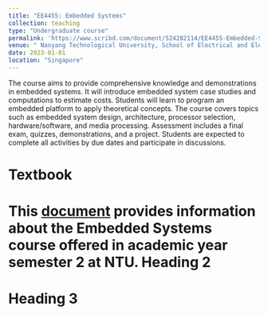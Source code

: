 ```yaml
---
title: "EE4455: Embedded Systems"
collection: teaching
type: "Undergraduate course"
permalink: 'https://www.scribd.com/document/524282114/EE4455-Embedded-Systems-OBTL'
venue: " Nanyang Technological University, School of Electrical and Electronic Engineering (EEE)"
date: 2023-01-01
location: "Singapore"
---
```


The course aims to provide comprehensive knowledge and demonstrations in embedded systems. It will introduce embedded system case studies and computations to estimate costs. Students will learn to program an embedded platform to apply theoretical concepts. The course covers topics such as embedded system design, architecture, processor selection, hardware/software, and media processing. Assessment includes a final exam, quizzes, demonstrations, and a project. Students are expected to complete all activities by due dates and participate in discussions.

Textbook 
======
This [document](../assets/EE4455_TEXTBOOK.pdf) provides information about the Embedded Systems course offered in academic year semester 2 at NTU. 
Heading 2
======

Heading 3
======